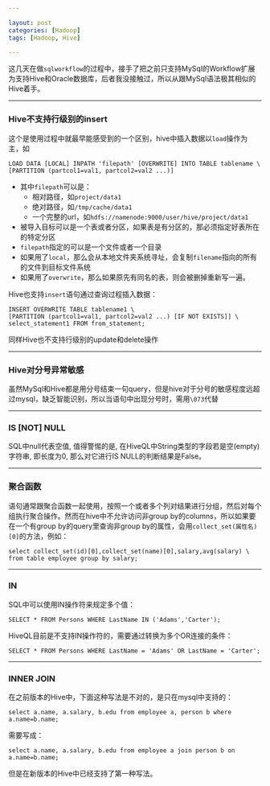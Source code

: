 ```yaml
---

layout: post
categories: [Hadoop]
tags: [Hadoop, Hive]

---
```


这几天在做`sqlworkflow`的过程中，接手了把之前只支持MySql的Workflow扩展为支持Hive和Oracle数据库，后者我没接触过，所以从跟MySql语法极其相似的Hive着手。

---

### Hive不支持行级别的insert


这个是使用过程中就最早能感受到的一个区别，hive中插入数据以`load`操作为主，如

```hive
LOAD DATA [LOCAL] INPATH 'filepath' [OVERWRITE] INTO TABLE tablename \
[PARTITION (partcol1=val1, partcol2=val2 ...)]
```

- 其中`filepath`可以是：
	- 相对路径，如`project/data1`
	- 绝对路径，如`/tmp/cache/data1`
	- 一个完整的url，如`hdfs://namenode:9000/user/hive/project/data1`
- 被导入目标可以是一个表或者分区，如果表是有分区的，那必须指定好表所在的特定分区
- `filepath`指定的可以是一个文件或者一个目录
- 如果用了`local`，那么会从本地文件夹系统寻址，会复制`filename`指向的所有的文件到目标文件系统
- 如果用了`overwrite`，那么如果原先有同名的表，则会被删掉重新写一遍。

Hive也支持`insert`语句通过查询过程插入数据：

```hive
INSERT OVERWRITE TABLE tablename1 \
[PARTITION (partcol1=val1, partcol2=val2 ...) [IF NOT EXISTS]] \
select_statement1 FROM from_statement;
```

同样Hive也不支持行级别的update和delete操作

---

### Hive对分号异常敏感

虽然MySql和Hive都是用分号结束一句query，但是hive对于分号的敏感程度远超过mysql，缺乏智能识别，所以当语句中出现分号时，需用`\073`代替

---

### IS [NOT] NULL

SQL中null代表空值, 值得警惕的是, 在HiveQL中String类型的字段若是空(empty)字符串, 即长度为0, 那么对它进行IS NULL的判断结果是False。

---

### 聚合函数

语句通常跟聚合函数一起使用，按照一个或者多个列对结果进行分组，然后对每个组执行聚合操作。然而在hive中不允许访问非group by的columns，所以如果要在一个有group by的query里查询非group by的属性，会用`collect_set(属性名)[0]`的方法，例如：

```hive
select collect_set(id)[0],collect_set(name)[0],salary,avg(salary) \
from table employee group by salary;
```
---
### IN

SQL中可以使用IN操作符来规定多个值：

```
SELECT * FROM Persons WHERE LastName IN ('Adams','Carter');
```
HiveQL目前是不支持IN操作符的，需要通过转换为多个OR连接的条件：

```
SELECT * FROM Persons WHERE LastName = 'Adams' OR LastName = 'Carter';
```

---

### INNER JOIN

在之前版本的Hive中，下面这种写法是不对的，是只在mysql中支持的：

```
select a.name, a.salary, b.edu from employee a, person b where a.name=b.name;
```

需要写成：

```
select a.name, a.salary, b.edu from employee a join person b on a.name=b.name;
```

但是在新版本的Hive中已经支持了第一种写法。